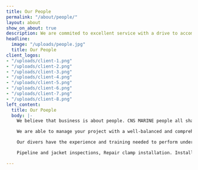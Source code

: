 ```yaml
---
title: Our People
permalink: "/about/people/"
layout: about
show_on_about: true
description: We are commited to excellent service with a drive to accomplish our goals.
headline:
  image: "/uploads/people.jpg"
  title: Our People
client_logos:
- "/uploads/client-1.png"
- "/uploads/client-2.png"
- "/uploads/client-3.png"
- "/uploads/client-4.png"
- "/uploads/client-5.png"
- "/uploads/client-6.png"
- "/uploads/client-7.png"
- "/uploads/client-8.png"
left_content:
  title: Our Poeple
  body: |-
    We believe that business is about people. CNS MARINE people all share the same enthusiasm about our industry and the service we provide. A fantastic collaborative culture exists within the company by making use of our peoples' experience.

    We are able to manage your project with a well-balanced and comprehensive knowledge of the construction industry.

    Our divers have the experience and training needed to perform underwater work which includes:

    Pipeline and jacket inspections, Repair clamp installation. Installation of sub sea assemblies and risers, Hyperbaric welding,Wet stick welding and underwater cutting, Anode replacement, Anchoring pipelines, Underwater jetting, Underwater hot tapping, Cleaning cooling towers and holding ponds, dock inspections, Pier and dock repairs, Plug and abandonment, and general diving services.

---
```


